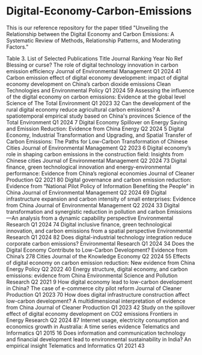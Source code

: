 # Digital-Economy-Carbon-Emissions

This is our reference repository for the paper titled "Unveiling the Relationship between the Digital Economy and Carbon Emissions: A Systematic Review of Methods, Relationship Patterns, and Moderating Factors."

Table 3. List of Selected Publications
Title	Journal	Ranking	Year	No Ref
Blessing or curse? The role of digital technology innovation in carbon emission efficiency	Journal of Environmental Management	Q1	2024	41
Carbon emission effect of digital economy development: impact of digital economy development on China’s carbon dioxide emissions	Clean Technologies and Environmental Policy	Q1	2024	59
Assessing the influence of the digital economy on carbon emissions: Evidence at the global level	Science of The Total Environment	Q1	2023	32
Can the development of the rural digital economy reduce agricultural carbon emissions? A spatiotemporal empirical study based on China's provinces	Science of the Total Environment	Q1	2024	7
Digital Economy Spillover on Energy Saving and Emission Reduction: Evidence from China	Energy	Q2	2024	5
Digital Economy, Industrial Transformation and Upgrading, and Spatial Transfer of Carbon Emissions: The Paths for Low-Carbon Transformation of Chinese Cities	Journal of Environmental Management	Q2	2023	6
Digital economy’s role in shaping carbon emissions in the construction field: Insights from Chinese cities	Journal of Environmental Management	Q2	2024	73
Digital finance, green technological innovation and energy-environmental performance: Evidence from China’s regional economies	Journal of Cleaner Production	Q2	2021	80
Digital governance and carbon emission reduction: Evidence from “National Pilot Policy of Information Benefiting the People” in China	Journal of Environmental Management	Q2	2024	69
Digital infrastructure expansion and carbon intensity of small enterprises: Evidence from China	Journal of Environmental Management	Q2	2024	33
Digital transformation and synergistic reduction in pollution and carbon Emissions—An analysis from a dynamic capability perspective	Environmental Research	Q1	2024	74
Digital inclusive finance, green technological innovation, and carbon emissions from a spatial perspective	Environmental Research	Q1	2024	82
Does digital-industrial technology integration reduce corporate carbon emissions?	Environmental Research	Q1	2024	34
Does the Digital Economy Contribute to Low-Carbon Development? Evidence from China’s 278 Cities	Journal of the Knowledge Economy	Q2	2024	55
Effects of digital economy on carbon emission reduction: New evidence from China	Energy Policy	Q2	2022	40
Energy structure, digital economy, and carbon emissions: evidence from China	Environmental Science and Pollution Research	Q2	2021	9
How digital economy lead to low-carbon development in China? The case of e-commerce city pilot reform	Journal of Cleaner Production	Q1	2023	70
How does digital infrastructure construction affect low-carbon development? A multidimensional interpretation of evidence from China	Journal of Cleaner Production	Q1	2023	42
Study on the spillover effect of digital economy development on CO2 emissions	Frontiers in Energy Research	Q2	2024	87
Internet usage, electricity consumption and economics growth in Australia: A time series evidence	Telematics and Informatics	Q1	2015	16
Does information and communication technology and financial development lead to environmental sustainability in India? An empirical insight	Telematics and Informatics	Q1	2021	43
